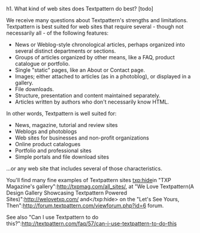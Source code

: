 h1. What kind of web sites does Textpattern do best? [todo]

We receive many questions about Textpattern's strengths and limitations.  Textpattern is best suited for web sites that require several - though not necessarily all - of the following features:

* News or Weblog-style chronological articles, perhaps organized into several distinct departments or sections.
* Groups of articles organized by other means, like a FAQ, product catalogue or portfolio.
* Single "static" pages, like an About or Contact page.
* Images; either attached to articles (as in a photoblog), or displayed in a gallery.
* File downloads.
* Structure, presentation and content maintained separately.
* Articles written by authors who don't necessarily know HTML.

In other words, Textpattern is well suited for:

* News, magazine, tutorial and review sites
* Weblogs and photoblogs
* Web sites for businesses and non-profit organizations
* Online product catalogues
* Portfolio and professional sites
* Simple portals and file download sites

...or any web site that includes several of those characteristics.

You'll find many fine examples of Textpattern sites <txp:hide>in "TXP Magazine's gallery":http://txpmag.com/all_sites/, at "We Love Textpattern(A Design Gallery Showcasing Textpattern Powered Sites)":http://welovetxp.com/ and</txp:hide> on the "Let's See Yours, Then":http://forum.textpattern.com/viewforum.php?id=6 forum.

See also "Can I use Textpattern to do this?":http://textpattern.com/faq/57/can-i-use-textpattern-to-do-this
